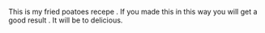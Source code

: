 This is my fried poatoes recepe . 
If you made this in this way you will get a good result .
It will be to delicious.